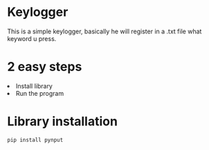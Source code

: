 # Keylogger
This is a simple keylogger, basically he will register in a .txt file what keyword u press.

# 2 easy steps
<li>Install library</li>
<li>Run the program</li>

# Library installation
    pip install pynput
